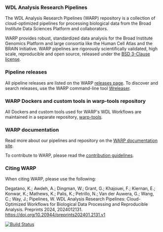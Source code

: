 
### WDL Analysis Research Pipelines

The WDL Analysis Research Pipelines (WARP) repository is a collection of cloud-optimized pipelines for processing biological data from the Broad Institute Data Sciences Platform and collaborators.

WARP provides robust, standardized data analysis for the Broad Institute Genomics Platform and large consortia like the Human Cell Atlas and the BRAIN Initiative. WARP pipelines are rigorously scientifically validated, high scale, reproducible and open source, released under the [BSD 3-Clause license](https://github.com/broadinstitute/warp/blob/master/LICENSE).

### Pipeline releases 
All pipeline releases are listed on the WARP [releases page](https://github.com/broadinstitute/warp/releases). To discover and search releases, use the WARP command-line tool [Wreleaser](https://github.com/broadinstitute/warp/tree/develop/wreleaser).

### WARP Dockers and custom tools in warp-tools repository
All Dockers and custom tools used for WARP's WDL Workflows are maintained in a separate repository, [warp-tools](https://github.com/broadinstitute/warp-tools). 

### WARP documentation

Read more about our pipelines and repository on the [WARP documentation site](https://broadinstitute.github.io/warp/).

To contribute to WARP, please read the [contribution guidelines](https://broadinstitute.github.io/warp/docs/contribution/README).

### Citing WARP

When citing WARP, please use the following:

Degatano, K.; Awdeh, A.; Dingman, W.; Grant, G.; Khajouei, F.; Kiernan, E.; Konwar, K.; Mathews, K.; Palis, K.; Petrillo, N.; Van der Auwera, G.; Wang, C.; Way, J.; Pipelines, W. WDL Analysis Research Pipelines: Cloud-Optimized Workflows for Biological Data Processing and Reproducible Analysis. Preprints 2024, 2024012131. https://doi.org/10.20944/preprints202401.2131.v1

[![Build Status](https://img.shields.io/github/workflow/status/broadinstitute/warp/Deploy%20WARP%20Website?label=Website&logo=github&style=flat-square)](https://github.com/broadinstitute/warp/actions?query=workflow%3A%22Deploy+WARP+Website%22)
